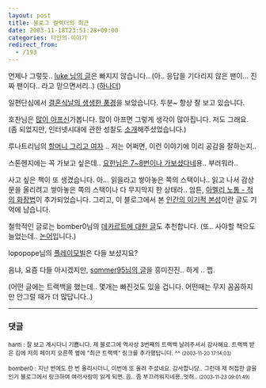 ```yaml
---
layout: post
title: 블로그 컬렉터의 최근
date: 2003-11-18T23:51:28+09:00
categories: 타인의-이야기
redirect_from:
  - /193
---
```


언제나 그렇듯.. <a href="http://cyana.cafe24.com/rtbc/archives/000169.html" target=bb>luke 님의 글</a>은 빠지지 않습니다.. (아.. 응답을 기다리지 않은 팬이... 진짜 팬이다.. 라고 믿으면서리..) (<a href="http://cyana.cafe24.com/rtbc/archives/000170.html" target=bb>하나더</a>)

일편단심에서 <a href="http://hanti.x-y.net/ipds/archives/000270.html" target=bb>결혼식날의 생생한 풍경</a>을 보았습니다. 두분~ 항상 잘 보고 있습니다.

호찬님은 <a href="http://hochan.net/archives/2003/11/18@11:45AM.html" target=bb>많이 아프신</a>가봅니다. 많이 아프면 그렇게 생각이 많아집니다. 저도 그래요. (좀 되었지만, 인터넷시대에 관한 성찰도 <a href="http://hochan.net/archives/2003/11/04@10:51AM.html" target=bb>소개</a>해주셨었습니다.)

루나트리님의 <a href="http://hochan.net/lunatree/archives/000617.html" target=bb>할머니 그리고 여자</a> .. 저는 어쩌면, 이런 이야기에 이리 공감을 잘하는지..

스톤헨지에는 꼭 가보고 싶은데.. <a href="http://www.aja-adsl.com/mt/archives/000049.html" target=bb>요한님은 7~8번이나 가보셨다네</a>용.. 부러워라..

사고 싶은 책이 또 생겼습니다. 아... 읽을라고 쌓아놓은 쪽의 스택이나.. 읽고 나서 감상문을 올리려고 쌓아놓은 쪽의 스택이나 다 무지막지 한 상태라.. 암튼, <a href="http://jihapark.egloos.com/77873" target=bb>아멜리 노통 - 적의 화장법</a>이 추가되었습니다. 그리고, 이 블로그에서 본 <a href="http://jihapark.egloos.com/80532" target=bb>인간의 이기적 본성</a>이란 글도 기억에 남습니다.

철학적인 글로는 bomber0님의 <a href="http://bomber0.byus.net/archives/000124.html" target=bb>데카르트에 대한 글</a>도 추천합니다. (또.. 사야할 책으도 늘었는데.. <a href="http://bomber0.byus.net/archives/000126.html" target=bb>논어</a>입니다.)

lopopope님의 <a href="http://lhjrules.cafe24.com/MT/archives/000328.html" target=bb>플레이모빌</a>은 다들 보셨지요?

음냐, 요즘 다들 아시겠지만, <a href="http://blog.empas.com/sommer95/121277" target=bb>sommer95님의 글</a>을 흥미진진.. 하게 .. 쩝.

(어떤 글에는 트랙백을 했는데.. 몇개는 빠진것도 있을 겁니다. 어떤때는 무지 꼼꼼하지만 안그럴 때가 더 많답니다..)

* * *

### 댓글



<!--- cmt:424 --->
<!--- mail: --->
<!--- parent:0 --->

<small>hanti : 잘 보고 계시다니 기쁩니다. 제 블로그에 역사상 3번째의 트랙백 날려주셔서 감사해요. 트랙백 받은 김에 저희 페이지 오른쪽 옆에 "최근 트랙백" 링크를 추가했답니다. ^^ <small>(2003-11-20 17:14:03)</small></small>


<!--- cmt:425 --->
<!--- mail: --->
<!--- parent:0 --->

<small>bomber0 : 지난 번에도 한 번 올리시더니, 이번에 또 올려 주셨네요. 감사합니당.. 그런데 제 허접한 글을 인기 블로그에서 링크하여 여러사람이 읽게 되면..음.. 좀 부끄러워지네용..엇허.. <small>(2003-11-23 09:01:49)</small></small>

